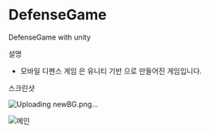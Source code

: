 # DefenseGame
DefenseGame with unity

설명 

- 모바일 디펜스 게임 은 유니티 기반 으로 만들어진 게임입니다.


스크린샷

![Uploading newBG.png…]()

![메인](https://user-images.githubusercontent.com/11676387/62264121-aaac0500-b459-11e9-8cd1-ff51d3b7dc05.png)
